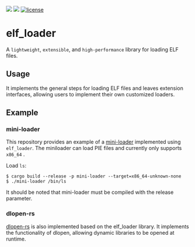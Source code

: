 [![](https://img.shields.io/crates/v/elf_loader.svg)](https://crates.io/crates/elf_loader)
[![](https://img.shields.io/crates/d/elf_loader.svg)](https://crates.io/crates/elf_loader)
[![license](https://img.shields.io/crates/l/elf_loader.svg)](https://crates.io/crates/elf_loader)
# elf_loader
A `lightweight`, `extensible`, and `high-performance` library for loading ELF files.    
## Usage
It implements the general steps for loading ELF files and leaves extension interfaces, allowing users to implement their own customized loaders.
## Example
### mini-loader
This repository provides an example of a [mini-loader](https://github.com/weizhiao/elf_loader/tree/main/mini-loader) implemented using `elf_loader`. The miniloader can load PIE files and currently only supports   `x86_64` .

Load `ls`:

```shell
$ cargo build --release -p mini-loader --target=x86_64-unknown-none
$ ./mini-loader /bin/ls
``` 
It should be noted that mini-loader must be compiled with the release parameter.
### dlopen-rs
[dlopen-rs](https://crates.io/crates/dlopen-rs) is also implemented based on the elf_loader library. It implements the functionality of dlopen, allowing dynamic libraries to be opened at runtime.